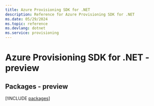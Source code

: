 ```yaml
---
title: Azure Provisioning SDK for .NET
description: Reference for Azure Provisioning SDK for .NET
ms.date: 05/29/2024
ms.topic: reference
ms.devlang: dotnet
ms.service: provisioning
---
```

# Azure Provisioning SDK for .NET - preview
## Packages - preview
[!INCLUDE [packages](provisioning-index.md)]